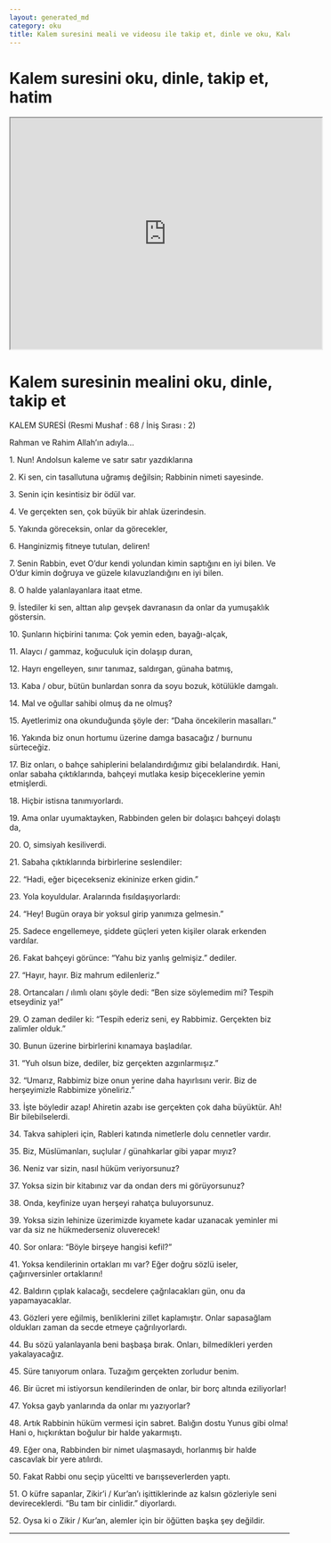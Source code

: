 ```yaml
---
layout: generated_md
category: oku
title: Kalem suresini meali ve videosu ile takip et, dinle ve oku, Kalem dinle, Kalem meali, hatim dinle, hatim yap.
---
```


<div class="container">
  <div class="row">
    <div class="col-lg-12">
      <h1>Kalem suresini oku, dinle, takip et, hatim</h1>
      <!--<div class="div-youtube-embed">-->
      <div class="">
        <iframe width="560" height="415" src="https://www.youtube.com/embed/">frameborder="0" allowfullscreen></iframe>
      </div>
    </div>
  </div>

  <div class="row">
    <div class="col-lg-12">
      <h1>Kalem suresinin mealini oku, dinle, takip et</h1>
      <div><p></p><p></p><p>KALEM SURESİ (Resmi Mushaf : 68 / İniş Sırası : 2)</p><p>Rahman ve Rahim Allah’ın adıyla…</p><p></p><p></p><p>1. Nun! Andolsun kaleme ve satır satır yazdıklarına</p><p></p><p></p><p>2. Ki sen, cin tasallutuna uğramış değilsin; Rabbinin nimeti sayesinde.</p><p></p><p></p><p>3. Senin için kesintisiz bir ödül var.</p><p></p><p></p><p>4. Ve gerçekten sen, çok büyük bir ahlak üzerindesin.</p><p></p><p></p><p>5. Yakında göreceksin, onlar da görecekler,</p><p></p><p></p><p>6. Hanginizmiş fitneye tutulan, deliren!</p><p></p><p></p><p>7. Senin Rabbin, evet O’dur kendi yolundan kimin saptığını en iyi bilen. Ve O’dur kimin doğruya ve güzele kılavuzlandığını en iyi bilen.</p><p></p><p></p><p>8. O halde yalanlayanlara itaat etme.</p><p></p><p></p><p>9. İstediler ki sen, alttan alıp gevşek davranasın da onlar da yumuşaklık göstersin.</p><p></p><p></p><p>10. Şunların hiçbirini tanıma: Çok yemin eden, bayağı-alçak,</p><p></p><p></p><p>11. Alaycı / gammaz, koğuculuk için dolaşıp duran,</p><p></p><p></p><p>12. Hayrı engelleyen, sınır tanımaz, saldırgan, günaha batmış,</p><p></p><p></p><p>13. Kaba / obur, bütün bunlardan sonra da soyu bozuk, kötülükle damgalı.</p><p></p><p></p><p>14. Mal ve oğullar sahibi olmuş da ne olmuş?</p><p></p><p></p><p>15. Ayetlerimiz ona okunduğunda şöyle der: “Daha öncekilerin masalları.”</p><p></p><p></p><p>16. Yakında biz onun hortumu üzerine damga basacağız / burnunu sürteceğiz.</p><p></p><p></p><p>17. Biz onları, o bahçe sahiplerini belalandırdığımız gibi belalandırdık. Hani, onlar sabaha çıktıklarında, bahçeyi mutlaka kesip biçeceklerine yemin etmişlerdi.</p><p></p><p></p><p>18. Hiçbir istisna tanımıyorlardı.</p><p></p><p></p><p>19. Ama onlar uyumaktayken, Rabbinden gelen bir dolaşıcı bahçeyi dolaştı da,</p><p></p><p></p><p>20. O, simsiyah kesiliverdi.</p><p></p><p></p><p>21. Sabaha çıktıklarında birbirlerine seslendiler:</p><p></p><p></p><p>22. “Hadi, eğer biçecekseniz ekininize erken gidin.”</p><p></p><p></p><p>23. Yola koyuldular. Aralarında fısıldaşıyorlardı:</p><p></p><p></p><p>24. “Hey! Bugün oraya bir yoksul girip yanımıza gelmesin.”</p><p></p><p></p><p>25. Sadece engellemeye, şiddete güçleri yeten kişiler olarak erkenden vardılar.</p><p></p><p></p><p>26. Fakat bahçeyi görünce: “Yahu biz yanlış gelmişiz.” dediler.</p><p></p><p></p><p>27. “Hayır, hayır. Biz mahrum edilenleriz.”</p><p></p><p></p><p>28. Ortancaları / ılımlı olanı şöyle dedi: “Ben size söylemedim mi? Tespih etseydiniz ya!”</p><p></p><p></p><p>29. O zaman dediler ki: “Tespih ederiz seni, ey Rabbimiz. Gerçekten biz zalimler olduk.”</p><p></p><p></p><p>30. Bunun üzerine birbirlerini kınamaya başladılar.</p><p></p><p></p><p>31. “Yuh olsun bize, dediler, biz gerçekten azgınlarmışız.”</p><p></p><p></p><p>32. “Umarız, Rabbimiz bize onun yerine daha hayırlısını verir. Biz de herşeyimizle Rabbimize yöneliriz.”</p><p></p><p></p><p>33. İşte böyledir azap! Ahiretin azabı ise gerçekten çok daha büyüktür. Ah! Bir bilebilselerdi.</p><p></p><p></p><p>34. Takva sahipleri için, Rableri katında nimetlerle dolu cennetler vardır.</p><p></p><p></p><p>35. Biz, Müslümanları, suçlular / günahkarlar gibi yapar mıyız?</p><p></p><p></p><p>36. Neniz var sizin, nasıl hüküm veriyorsunuz?</p><p></p><p></p><p>37. Yoksa sizin bir kitabınız var da ondan ders mi görüyorsunuz?</p><p></p><p></p><p>38. Onda, keyfinize uyan herşeyi rahatça buluyorsunuz.</p><p></p><p></p><p>39. Yoksa sizin lehinize üzerimizde kıyamete kadar uzanacak yeminler mi var da siz ne hükmederseniz oluverecek!</p><p></p><p></p><p>40. Sor onlara: “Böyle birşeye hangisi kefil?”</p><p></p><p></p><p>41. Yoksa kendilerinin ortakları mı var? Eğer doğru sözlü iseler, çağırıversinler ortaklarını!</p><p></p><p></p><p>42. Baldırın çıplak kalacağı, secdelere çağrılacakları gün, onu da yapamayacaklar.</p><p></p><p></p><p>43. Gözleri yere eğilmiş, benliklerini zillet kaplamıştır. Onlar sapasağlam oldukları zaman da secde etmeye çağrılıyorlardı.</p><p></p><p></p><p>44. Bu sözü yalanlayanla beni başbaşa bırak. Onları, bilmedikleri yerden yakalayacağız.</p><p></p><p></p><p>45. Süre tanıyorum onlara. Tuzağım gerçekten zorludur benim.</p><p></p><p></p><p>46. Bir ücret mi istiyorsun kendilerinden de onlar, bir borç altında eziliyorlar!</p><p></p><p></p><p>47. Yoksa gayb yanlarında da onlar mı yazıyorlar?</p><p></p><p></p><p>48. Artık Rabbinin hüküm vermesi için sabret. Balığın dostu Yunus gibi olma! Hani o, hıçkırıktan boğulur bir halde yakarmıştı.</p><p></p><p></p><p>49. Eğer ona, Rabbinden bir nimet ulaşmasaydı, horlanmış bir halde cascavlak bir yere atılırdı.</p><p></p><p></p><p>50. Fakat Rabbi onu seçip yüceltti ve barışseverlerden yaptı.</p><p></p><p></p><p>51. O küfre sapanlar, Zikir’i / Kur’an’ı işittiklerinde az kalsın gözleriyle seni devireceklerdi. “Bu tam bir cinlidir.” diyorlardı.</p><p></p><p></p><p>52. Oysa ki o Zikir / Kur’an, alemler için bir öğütten başka şey değildir.</p><p></p><p></p></div>
    </div>
  </div>
</div>
<hr />